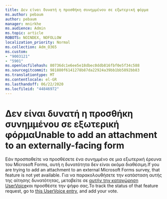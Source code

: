 ```yaml
---
title: Δεν είναι δυνατή η προσθήκη συνημμένου σε εξωτερική φόρμα
ms.author: pebaum
author: pebaum
manager: mnirkhe
ms.audience: Admin
ms.topic: article
ROBOTS: NOINDEX, NOFOLLOW
localization_priority: Normal
ms.collection: Adm_O365
ms.custom:
- "9003121"
- "5901"
ms.openlocfilehash: 80736dc1e6ee5e18dbec0ddb816fbf0e5f34c588
ms.sourcegitcommit: 981880f6141278b87da22924a39bb1bb5892bb83
ms.translationtype: MT
ms.contentlocale: el-GR
ms.lasthandoff: 06/22/2020
ms.locfileid: "44846972"
---
```

# <a name="unable-to-add-an-attachment-to-an-externally-facing-form"></a><span data-ttu-id="8a7ac-102">Δεν είναι δυνατή η προσθήκη συνημμένου σε εξωτερική φόρμα</span><span class="sxs-lookup"><span data-stu-id="8a7ac-102">Unable to add an attachment to an externally-facing form</span></span>

<span data-ttu-id="8a7ac-103">Εάν προσπαθείτε να προσθέσετε ένα συνημμένο σε μια εξωτερική έρευνα του Microsoft Forms, αυτή η δυνατότητα δεν είναι ακόμα διαθέσιμη.</span><span class="sxs-lookup"><span data-stu-id="8a7ac-103">If you are trying to add an attachment to an external Microsoft Forms survey, that feature is not yet available.</span></span> <span data-ttu-id="8a7ac-104">Για να παρακολουθήσετε την κατάσταση αυτής της αίτησης δυνατότητας, μεταβείτε σε [αυτήν την καταχώρηση UserVoice](https://go.microsoft.com/fwlink/?linkid=2133069)και προσθέστε την ψήφο σας.</span><span class="sxs-lookup"><span data-stu-id="8a7ac-104">To track the status of that feature request, go to [this UserVoice entry](https://go.microsoft.com/fwlink/?linkid=2133069), and add your vote.</span></span>
